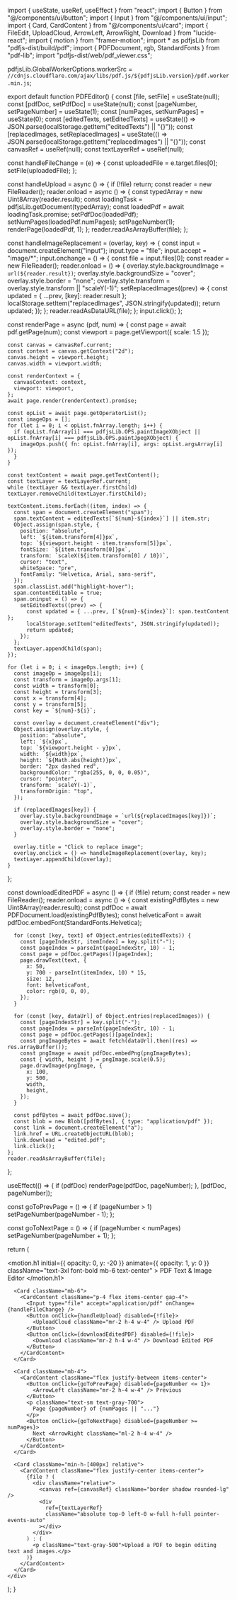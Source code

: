 import { useState, useRef, useEffect } from "react";
import { Button } from "@/components/ui/button";
import { Input } from "@/components/ui/input";
import { Card, CardContent } from "@/components/ui/card";
import { FileEdit, UploadCloud, ArrowLeft, ArrowRight, Download } from "lucide-react";
import { motion } from "framer-motion";
import * as pdfjsLib from "pdfjs-dist/build/pdf";
import { PDFDocument, rgb, StandardFonts } from "pdf-lib";
import "pdfjs-dist/web/pdf_viewer.css";

pdfjsLib.GlobalWorkerOptions.workerSrc = `//cdnjs.cloudflare.com/ajax/libs/pdf.js/${pdfjsLib.version}/pdf.worker.min.js`;

export default function PDFEditor() {
  const [file, setFile] = useState(null);
  const [pdfDoc, setPdfDoc] = useState(null);
  const [pageNumber, setPageNumber] = useState(1);
  const [numPages, setNumPages] = useState(0);
  const [editedTexts, setEditedTexts] = useState(() => JSON.parse(localStorage.getItem("editedTexts") || "{}"));
  const [replacedImages, setReplacedImages] = useState(() => JSON.parse(localStorage.getItem("replacedImages") || "{}"));
  const canvasRef = useRef(null);
  const textLayerRef = useRef(null);

  const handleFileChange = (e) => {
    const uploadedFile = e.target.files[0];
    setFile(uploadedFile);
  };

  const handleUpload = async () => {
    if (!file) return;
    const reader = new FileReader();
    reader.onload = async () => {
      const typedArray = new Uint8Array(reader.result);
      const loadingTask = pdfjsLib.getDocument(typedArray);
      const loadedPdf = await loadingTask.promise;
      setPdfDoc(loadedPdf);
      setNumPages(loadedPdf.numPages);
      setPageNumber(1);
      renderPage(loadedPdf, 1);
    };
    reader.readAsArrayBuffer(file);
  };

  const handleImageReplacement = (overlay, key) => {
    const input = document.createElement("input");
    input.type = "file";
    input.accept = "image/*";
    input.onchange = () => {
      const file = input.files[0];
      const reader = new FileReader();
      reader.onload = () => {
        overlay.style.backgroundImage = `url(${reader.result})`;
        overlay.style.backgroundSize = "cover";
        overlay.style.border = "none";
        overlay.style.transform = overlay.style.transform || "scaleY(-1)";
        setReplacedImages((prev) => {
          const updated = { ...prev, [key]: reader.result };
          localStorage.setItem("replacedImages", JSON.stringify(updated));
          return updated;
        });
      };
      reader.readAsDataURL(file);
    };
    input.click();
  };

  const renderPage = async (pdf, num) => {
    const page = await pdf.getPage(num);
    const viewport = page.getViewport({ scale: 1.5 });

    const canvas = canvasRef.current;
    const context = canvas.getContext("2d");
    canvas.height = viewport.height;
    canvas.width = viewport.width;

    const renderContext = {
      canvasContext: context,
      viewport: viewport,
    };
    await page.render(renderContext).promise;

    const opList = await page.getOperatorList();
    const imageOps = [];
    for (let i = 0; i < opList.fnArray.length; i++) {
      if (opList.fnArray[i] === pdfjsLib.OPS.paintImageXObject || opList.fnArray[i] === pdfjsLib.OPS.paintJpegXObject) {
        imageOps.push({ fn: opList.fnArray[i], args: opList.argsArray[i] });
      }
    }

    const textContent = await page.getTextContent();
    const textLayer = textLayerRef.current;
    while (textLayer && textLayer.firstChild) textLayer.removeChild(textLayer.firstChild);

    textContent.items.forEach((item, index) => {
      const span = document.createElement("span");
      span.textContent = editedTexts[`${num}-${index}`] || item.str;
      Object.assign(span.style, {
        position: "absolute",
        left: `${item.transform[4]}px`,
        top: `${viewport.height - item.transform[5]}px`,
        fontSize: `${item.transform[0]}px`,
        transform: `scaleX(${item.transform[0] / 10})`,
        cursor: "text",
        whiteSpace: "pre",
        fontFamily: "Helvetica, Arial, sans-serif",
      });
      span.classList.add("highlight-hover");
      span.contentEditable = true;
      span.oninput = () => {
        setEditedTexts((prev) => {
          const updated = { ...prev, [`${num}-${index}`]: span.textContent };
          localStorage.setItem("editedTexts", JSON.stringify(updated));
          return updated;
        });
      };
      textLayer.appendChild(span);
    });

    for (let i = 0; i < imageOps.length; i++) {
      const imageOp = imageOps[i];
      const transform = imageOp.args[1];
      const width = transform[0];
      const height = transform[3];
      const x = transform[4];
      const y = transform[5];
      const key = `${num}-${i}`;

      const overlay = document.createElement("div");
      Object.assign(overlay.style, {
        position: "absolute",
        left: `${x}px`,
        top: `${viewport.height - y}px`,
        width: `${width}px`,
        height: `${Math.abs(height)}px`,
        border: "2px dashed red",
        backgroundColor: "rgba(255, 0, 0, 0.05)",
        cursor: "pointer",
        transform: `scaleY(-1)`,
        transformOrigin: "top",
      });

      if (replacedImages[key]) {
        overlay.style.backgroundImage = `url(${replacedImages[key]})`;
        overlay.style.backgroundSize = "cover";
        overlay.style.border = "none";
      }

      overlay.title = "Click to replace image";
      overlay.onclick = () => handleImageReplacement(overlay, key);
      textLayer.appendChild(overlay);
    }
  };

  const downloadEditedPDF = async () => {
    if (!file) return;
    const reader = new FileReader();
    reader.onload = async () => {
      const existingPdfBytes = new Uint8Array(reader.result);
      const pdfDoc = await PDFDocument.load(existingPdfBytes);
      const helveticaFont = await pdfDoc.embedFont(StandardFonts.Helvetica);

      for (const [key, text] of Object.entries(editedTexts)) {
        const [pageIndexStr, itemIndex] = key.split("-");
        const pageIndex = parseInt(pageIndexStr, 10) - 1;
        const page = pdfDoc.getPages()[pageIndex];
        page.drawText(text, {
          x: 50,
          y: 700 - parseInt(itemIndex, 10) * 15,
          size: 12,
          font: helveticaFont,
          color: rgb(0, 0, 0),
        });
      }

      for (const [key, dataUrl] of Object.entries(replacedImages)) {
        const [pageIndexStr] = key.split("-");
        const pageIndex = parseInt(pageIndexStr, 10) - 1;
        const page = pdfDoc.getPages()[pageIndex];
        const pngImageBytes = await fetch(dataUrl).then((res) => res.arrayBuffer());
        const pngImage = await pdfDoc.embedPng(pngImageBytes);
        const { width, height } = pngImage.scale(0.5);
        page.drawImage(pngImage, {
          x: 100,
          y: 500,
          width,
          height,
        });
      }

      const pdfBytes = await pdfDoc.save();
      const blob = new Blob([pdfBytes], { type: "application/pdf" });
      const link = document.createElement("a");
      link.href = URL.createObjectURL(blob);
      link.download = "edited.pdf";
      link.click();
    };
    reader.readAsArrayBuffer(file);
  };

  useEffect(() => {
    if (pdfDoc) renderPage(pdfDoc, pageNumber);
  }, [pdfDoc, pageNumber]);

  const goToPrevPage = () => {
    if (pageNumber > 1) setPageNumber(pageNumber - 1);
  };

  const goToNextPage = () => {
    if (pageNumber < numPages) setPageNumber(pageNumber + 1);
  };

  return (
    <div className="p-6 max-w-5xl mx-auto">
      <style>
        {`
          .highlight-hover:hover {
            background-color: rgba(255, 255, 0, 0.4);
          }
        `}
      </style>
      <motion.h1
        initial={{ opacity: 0, y: -20 }}
        animate={{ opacity: 1, y: 0 }}
        className="text-3xl font-bold mb-6 text-center"
      >
        PDF Text & Image Editor
      </motion.h1>

      <Card className="mb-6">
        <CardContent className="p-4 flex items-center gap-4">
          <Input type="file" accept="application/pdf" onChange={handleFileChange} />
          <Button onClick={handleUpload} disabled={!file}>
            <UploadCloud className="mr-2 h-4 w-4" /> Upload PDF
          </Button>
          <Button onClick={downloadEditedPDF} disabled={!file}>
            <Download className="mr-2 h-4 w-4" /> Download Edited PDF
          </Button>
        </CardContent>
      </Card>

      <Card className="mb-4">
        <CardContent className="flex justify-between items-center">
          <Button onClick={goToPrevPage} disabled={pageNumber <= 1}>
            <ArrowLeft className="mr-2 h-4 w-4" /> Previous
          </Button>
          <p className="text-sm text-gray-700">
            Page {pageNumber} of {numPages || "..."}
          </p>
          <Button onClick={goToNextPage} disabled={pageNumber >= numPages}>
            Next <ArrowRight className="ml-2 h-4 w-4" />
          </Button>
        </CardContent>
      </Card>

      <Card className="min-h-[400px] relative">
        <CardContent className="flex justify-center items-center">
          {file ? (
            <div className="relative">
              <canvas ref={canvasRef} className="border shadow rounded-lg" />
              <div
                ref={textLayerRef}
                className="absolute top-0 left-0 w-full h-full pointer-events-auto"
              ></div>
            </div>
          ) : (
            <p className="text-gray-500">Upload a PDF to begin editing text and images.</p>
          )}
        </CardContent>
      </Card>
    </div>
  );
}
